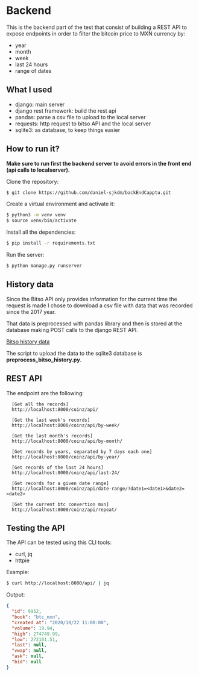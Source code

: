 # Backend 

This is the backend part of the test that consist of building a REST API to expose endpoints in order to filter 
the bitcoin price to MXN currency by:

+ year
+ month
+ week
+ last 24 hours
+ range of dates

## What I used

+ django: main server
+ django rest framework: build the rest api
+ pandas: parse a csv file to upload to the local server
+ requests: http request to bitso API and the local server
+ sqlite3: as database, to keep things easier


## How to run it?

**Make sure to run first the backend server to avoid errors in the front end (api calls to localserver).**

Clone the repository:
```sh
$ git clone https://github.com/daniel-sjkdm/backEndCapptu.git
```

Create a virtual environment and activate it:
```sh
$ python3 -m venv venv
$ source venv/bin/activate
```

Install all the dependencies:
```sh
$ pip install -r requirements.txt
```

Run the server:
```sh
$ python manage.py runserver
```


## History data

Since the Bitso API only provides information for the current time the request is made I
chose to download a csv file with data that was recorded since the 2017 year. 

That data is preprocessed with pandas library and then is stored at the database making POST calls
to the django REST API.

[Bitso history data](https://www.CryptoDataDownload.com)

The script to upload the data to the sqlite3 database is __preprocess_bitso_history.py__.


## REST API

The endpoint are the following:

```
  [Get all the records]
  http://localhost:8000/coinz/api/

  [Get the last week's records]
  http://localhost:8000/coinz/api/by-week/

  [Get the last month's records]
  http://localhost:8000/coinz/api/by-month/

  [Get records by years, separated by 7 days each one]
  http://localhost:8000/coinz/api/by-year/

  [Get records of the last 24 hours]
  http://localhost:8000/coinz/api/last-24/

  [Get records for a given date range]
  http://localhost:8000/coinz/api/date-range/?date1=<date1>&date2=<date2>

  [Get the current btc convertion mxn]
  http://localhost:8000/coinz/api/repeat/
```


## Testing the API

The API can be tested using this CLI tools:

+ curl, jq
+ httpie

Example:

```sh
$ curl http://localhost:8000/api/ | jq
```

Output:
```json
{
  "id": 9952,
  "book": "btc_mxn",
  "created_at": "2020/10/22 11:00:00",
  "volume": 19.94,
  "high": 274749.99,
  "low": 272101.51,
  "last": null,
  "vwap": null,
  "ask": null,
  "bid": null
}
```